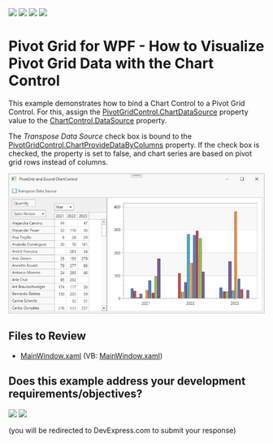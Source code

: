 <!-- default badges list -->
![](https://img.shields.io/endpoint?url=https://codecentral.devexpress.com/api/v1/VersionRange/128579024/22.2.2%2B)
[![](https://img.shields.io/badge/Open_in_DevExpress_Support_Center-FF7200?style=flat-square&logo=DevExpress&logoColor=white)](https://supportcenter.devexpress.com/ticket/details/E2913)
[![](https://img.shields.io/badge/📖_How_to_use_DevExpress_Examples-e9f6fc?style=flat-square)](https://docs.devexpress.com/GeneralInformation/403183)
[![](https://img.shields.io/badge/💬_Leave_Feedback-feecdd?style=flat-square)](#does-this-example-address-your-development-requirementsobjectives)
<!-- default badges end -->
# Pivot Grid for WPF - How to Visualize Pivot Grid Data with the Chart Control

This example demonstrates how to bind a Chart Control to a Pivot Grid Control. For this, assign the [PivotGridControl.ChartDataSource](https://docs.devexpress.com/WPF/DevExpress.Xpf.PivotGrid.PivotGridControl.ChartDataSource) property value to the [ChartControl.DataSource](https://docs.devexpress.com/WPF/DevExpress.Xpf.Charts.ChartControl.DataSource) property.

The _Transpose Data Source_ check box is bound to the [PivotGridControl.ChartProvideDataByColumns](https://docs.devexpress.com/WPF/DevExpress.Xpf.PivotGrid.PivotGridControl.ChartProvideDataByColumns) property. If the check box is checked, the property is set to false, and chart series are based on pivot grid rows instead of columns.

![screenshot](/images/screenshot.png)
## Files to Review

* [MainWindow.xaml](./CS/DXPivotGrid_ChartsIntegration/MainWindow.xaml) (VB: [MainWindow.xaml](./VB/DXPivotGrid_ChartsIntegration/MainWindow.xaml))
<!-- feedback -->
## Does this example address your development requirements/objectives?

[<img src="https://www.devexpress.com/support/examples/i/yes-button.svg"/>](https://www.devexpress.com/support/examples/survey.xml?utm_source=github&utm_campaign=wpf-pivot-grid-visualize-data-in-chart&~~~was_helpful=yes) [<img src="https://www.devexpress.com/support/examples/i/no-button.svg"/>](https://www.devexpress.com/support/examples/survey.xml?utm_source=github&utm_campaign=wpf-pivot-grid-visualize-data-in-chart&~~~was_helpful=no)

(you will be redirected to DevExpress.com to submit your response)
<!-- feedback end -->
